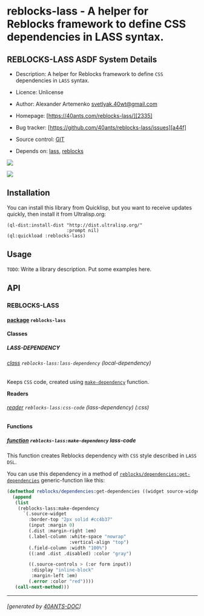 <a id="x-28REBLOCKS-LASS-DOCS-2FINDEX-3A-40README-2040ANTS-DOC-2FLOCATIVES-3ASECTION-29"></a>

# reblocks-lass - A helper for Reblocks framework to define CSS dependencies in LASS syntax.

<a id="reblocks-lass-asdf-system-details"></a>

## REBLOCKS-LASS ASDF System Details

* Description: A helper for Reblocks framework to define `CSS` dependencies in `LASS` syntax.

* Licence: Unlicense

* Author: Alexander Artemenko <svetlyak.40wt@gmail.com>

* Homepage: [https://40ants.com/reblocks-lass/][2335]

* Bug tracker: [https://github.com/40ants/reblocks-lass/issues][a44f]

* Source control: [GIT][293b]

* Depends on: [lass][7e98], [reblocks][184b]

[![](https://github-actions.40ants.com/40ants/reblocks-lass/matrix.svg?only=ci.run-tests)][3d0e]

![](http://quickdocs.org/badge/reblocks-lass.svg)

<a id="x-28REBLOCKS-LASS-DOCS-2FINDEX-3A-3A-40INSTALLATION-2040ANTS-DOC-2FLOCATIVES-3ASECTION-29"></a>

## Installation

You can install this library from Quicklisp, but you want to receive updates quickly, then install it from Ultralisp.org:

```
(ql-dist:install-dist "http://dist.ultralisp.org/"
                      :prompt nil)
(ql:quickload :reblocks-lass)
```
<a id="x-28REBLOCKS-LASS-DOCS-2FINDEX-3A-3A-40USAGE-2040ANTS-DOC-2FLOCATIVES-3ASECTION-29"></a>

## Usage

`TODO`: Write a library description. Put some examples here.

<a id="x-28REBLOCKS-LASS-DOCS-2FINDEX-3A-3A-40API-2040ANTS-DOC-2FLOCATIVES-3ASECTION-29"></a>

## API

<a id="x-28REBLOCKS-LASS-DOCS-2FINDEX-3A-3A-40REBLOCKS-LASS-3FPACKAGE-2040ANTS-DOC-2FLOCATIVES-3ASECTION-29"></a>

### REBLOCKS-LASS

<a id="x-28-23A-28-2813-29-20BASE-CHAR-20-2E-20-22REBLOCKS-LASS-22-29-20PACKAGE-29"></a>

#### [package](cda1) `reblocks-lass`

<a id="x-28REBLOCKS-LASS-DOCS-2FINDEX-3A-3A-7C-40REBLOCKS-LASS-3FClasses-SECTION-7C-2040ANTS-DOC-2FLOCATIVES-3ASECTION-29"></a>

#### Classes

<a id="x-28REBLOCKS-LASS-DOCS-2FINDEX-3A-3A-40REBLOCKS-LASS-24LASS-DEPENDENCY-3FCLASS-2040ANTS-DOC-2FLOCATIVES-3ASECTION-29"></a>

##### LASS-DEPENDENCY

<a id="x-28REBLOCKS-LASS-3ALASS-DEPENDENCY-20CLASS-29"></a>

###### [class](1cee) `reblocks-lass:lass-dependency` (local-dependency)

Keeps `CSS` code, created using [`make-dependency`][e5b1] function.

**Readers**

<a id="x-28REBLOCKS-LASS-3ACSS-CODE-20-2840ANTS-DOC-2FLOCATIVES-3AREADER-20REBLOCKS-LASS-3ALASS-DEPENDENCY-29-29"></a>

###### [reader](a241) `reblocks-lass:css-code` (lass-dependency) (:css)

<a id="x-28REBLOCKS-LASS-DOCS-2FINDEX-3A-3A-7C-40REBLOCKS-LASS-3FFunctions-SECTION-7C-2040ANTS-DOC-2FLOCATIVES-3ASECTION-29"></a>

#### Functions

<a id="x-28REBLOCKS-LASS-3AMAKE-DEPENDENCY-20FUNCTION-29"></a>

##### [function](a68b) `reblocks-lass:make-dependency` lass-code

This function creates Reblocks dependency with `CSS` style described in `LASS` `DSL`.

You can use this dependency in a method of [`reblocks/dependencies:get-dependencies`][0fcf] generic-function like this:

```lisp
(defmethod reblocks/dependencies:get-dependencies ((widget source-widget))
  (append
   (list
    (reblocks-lass:make-dependency
      `(.source-widget
        :border-top "2px solid #cc4b37"
        (input :margin 0)
        (.dist :margin-right 1em)
        (.label-column :white-space "nowrap"
                       :vertical-align "top")
        (.field-column :width "100%")
        ((:and .dist .disabled) :color "gray")

        ((.source-controls > (:or form input))
         :display "inline-block"
         :margin-left 1em)
        (.error :color "red"))))
   (call-next-method)))
```

[2335]: https://40ants.com/reblocks-lass/
[e5b1]: https://40ants.com/reblocks-lass/#x-28REBLOCKS-LASS-3AMAKE-DEPENDENCY-20FUNCTION-29
[0fcf]: https://40ants.com/reblocks/dependencies/#x-28REBLOCKS-2FDEPENDENCIES-3AGET-DEPENDENCIES-20GENERIC-FUNCTION-29
[293b]: https://github.com/40ants/reblocks-lass
[3d0e]: https://github.com/40ants/reblocks-lass/actions
[cda1]: https://github.com/40ants/reblocks-lass/blob/b1430f10506c816655fc6daac331b2fc99d8f886/src/core.lisp#L1
[1cee]: https://github.com/40ants/reblocks-lass/blob/b1430f10506c816655fc6daac331b2fc99d8f886/src/core.lisp#L19
[a241]: https://github.com/40ants/reblocks-lass/blob/b1430f10506c816655fc6daac331b2fc99d8f886/src/core.lisp#L20
[a68b]: https://github.com/40ants/reblocks-lass/blob/b1430f10506c816655fc6daac331b2fc99d8f886/src/core.lisp#L40
[a44f]: https://github.com/40ants/reblocks-lass/issues
[7e98]: https://quickdocs.org/lass
[184b]: https://quickdocs.org/reblocks

* * *
###### [generated by [40ANTS-DOC](https://40ants.com/doc/)]
